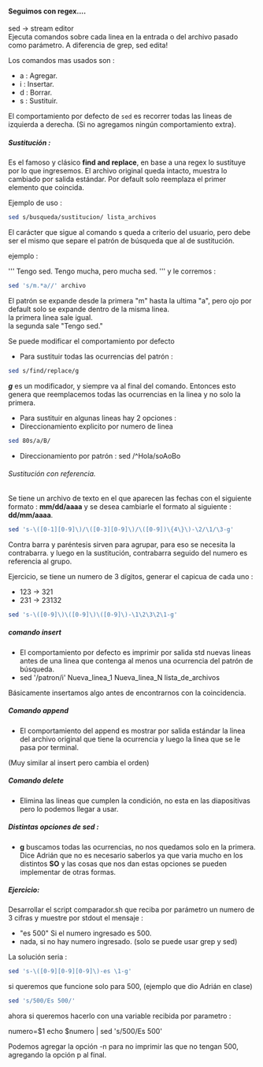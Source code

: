 #### Seguimos con regex....

sed -> stream editor <br>
Ejecuta comandos sobre cada linea en la entrada o del archivo pasado como parámetro.
A diferencia de grep, sed edita!

Los comandos mas usados son : 
* a : Agregar.
* i : Insertar.
* d : Borrar.
* s : Sustituir.

El comportamiento por defecto de `sed` es recorrer todas las lineas de izquierda a derecha.
(Si no agregamos ningún comportamiento extra).

##### **Sustitución** : 

Es el famoso y clásico **find and replace**, en base a una regex lo sustituye por lo que ingresemos. El archivo original queda intacto, muestra lo cambiado por salida estándar. Por default solo reemplaza el primer elemento que coincida. <br>

Ejemplo de uso : 

```sh
sed s/busqueda/sustitucion/ lista_archivos
```
El carácter que sigue al comando s queda a criterio del usuario, pero debe ser el mismo que separe el patrón de búsqueda que al de sustitución.

ejemplo : 

'''
Tengo sed.
Tengo mucha, pero mucha sed.
'''
y le corremos : 

```sh
sed 's/m.*a//' archivo
```
El patrón se expande desde la primera "m" hasta la ultima "a", pero ojo por default solo se expande dentro de la misma linea. <br>
la primera linea sale igual. <br>
la segunda sale "Tengo sed." <br>

Se puede modificar el comportamiento por defecto 

* Para sustituir todas las ocurrencias del patrón : 
```sh
sed s/find/replace/g
```
***g*** es un modificador, y siempre va al final del comando. Entonces esto genera que reemplacemos todas las ocurrencias en la linea y no solo la primera.

* Para sustituir en algunas lineas hay 2 opciones : 
* Direccionamiento explicito por numero de linea 
```sh
sed 80s/a/B/
```
* Direccionamiento por patrón :
 sed /^Hola/soAoBo

 ###### Sustitución con referencia. 
 Se tiene un archivo de texto en el que aparecen las fechas con el siguiente formato : 
 **mm/dd/aaaa** y se desea cambiarle el formato al siguiente : **dd/mm/aaaa**.
 
 ```sh
 sed 's-\([0-1][0-9]\)/\([0-3][0-9]\)/\([0-9])\{4\}\)-\2/\1/\3-g'
 ```

 Contra barra y paréntesis sirven para agrupar, para eso se necesita la contrabarra.
 y luego en la sustitución, contrabarra seguido del numero es referencia al grupo.

Ejercicio, se tiene un numero de 3 dígitos, generar el capicua de cada uno :

* 123 -> 321
* 231 -> 23132

```sh
sed 's-\([0-9]\)\([0-9]\)\([0-9]\)-\1\2\3\2\1-g'
```

##### comando insert 

* El comportamiento por defecto es imprimir por salida std nuevas lineas
antes de una linea que contenga al menos una ocurrencia del patrón de búsqueda.
* sed '/patron/i\'
 Nueva_linea_1
 Nueva_linea_N lista_de_archivos <br>

Básicamente insertamos algo antes de encontrarnos con la coincidencia. 

##### Comando append

* El comportamiento del append es mostrar por salida estándar la linea del archivo original que tiene la ocurrencia y luego la linea que se le pasa por terminal.

(Muy similar al insert pero cambia el orden)


##### Comando delete

* Elimina las lineas que cumplen la condición, no esta en las diapositivas pero lo podemos llegar a usar.

##### Distintas opciones de sed : 
* **g** buscamos todas las ocurrencias, no nos quedamos solo en la primera.<br>
Dice Adrián que no es necesario saberlos ya que varia mucho en los distintos **SO** y las cosas que nos dan estas opciones se pueden implementar de otras formas.


##### Ejercicio:  
Desarrollar el script comparador.sh que reciba por parámetro un numero de 3 cifras y muestre por stdout el mensaje : 
* "es 500" Si el numero ingresado es 500.
* nada, si no hay numero ingresado.
(solo se puede usar grep y sed)

La solución seria : 

```sh
sed 's-\([0-9][0-9][0-9]\)-es \1-g'
```
si queremos que funcione solo para 500, (ejemplo que dio Adrián en clase)

```sh
sed 's/500/Es 500/'
```
ahora si queremos hacerlo con una variable recibida por parametro : 

numero=$1
echo $numero | sed 's/500/Es 500'

Podemos agregar la opción -n para no imprimir las que no tengan 500, agregando la opción p al final.